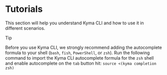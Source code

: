# Tutorials

This section will help you understand Kyma CLI and how to use it in different scenarios.

> [!TIP]
> Before you use Kyma CLI, we strongly recommend adding the autocomplete formula to your shell (`bash`, `fish`, `PowerShell`, or `zsh`).
> Run the following command to import the Kyma CLI autocomplete formula for the `zsh` shell and enable autocomplete on the `tab` button hit:
> `source <(kyma completion zsh)`